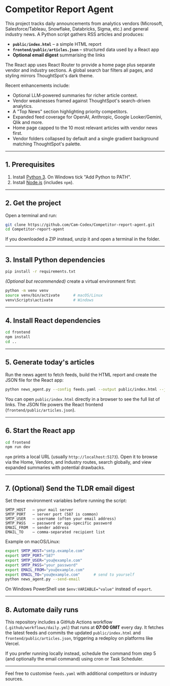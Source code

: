 # Competitor Report Agent

This project tracks daily announcements from analytics vendors (Microsoft, Salesforce/Tableau, Snowflake, Databricks, Sigma, etc.) and general industry news. A Python script gathers RSS articles and produces:

- **`public/index.html`** – a simple HTML report
- **`frontend/public/articles.json`** – structured data used by a React app
- **Optional email digest** summarising the links

The React app uses React Router to provide a home page plus separate vendor and industry sections. A global search bar filters all pages, and styling mirrors ThoughtSpot's dark theme.

Recent enhancements include:

- Optional LLM-powered summaries for richer article context.
- Vendor weaknesses framed against ThoughtSpot's search-driven analytics.
- A "Top News" section highlighting priority competitors.
- Expanded feed coverage for OpenAI, Anthropic, Google Looker/Gemini, Qlik and more.
 - Home page capped to the 10 most relevant articles with vendor news first.
 - Vendor folders collapsed by default and a single gradient background matching ThoughtSpot's palette.

---

## 1. Prerequisites

1. Install [Python 3](https://www.python.org/downloads/). On Windows tick "Add Python to PATH".
2. Install [Node.js](https://nodejs.org/) (includes `npm`).

---

## 2. Get the project

Open a terminal and run:

```bash
git clone https://github.com/Cam-Codex/Competitor-report-agent.git
cd Competitor-report-agent
```

If you downloaded a ZIP instead, unzip it and open a terminal in the folder.

---

## 3. Install Python dependencies

```bash
pip install -r requirements.txt
```

*(Optional but recommended)* create a virtual environment first:

```bash
python -m venv venv
source venv/bin/activate      # macOS/Linux
venv\Scripts\activate         # Windows
```

---

## 4. Install React dependencies

```bash
cd frontend
npm install
cd ..
```

---

## 5. Generate today's articles

Run the news agent to fetch feeds, build the HTML report and create the JSON file for the React app:

```bash
python news_agent.py --config feeds.yaml --output public/index.html --json frontend/public/articles.json
```

You can open `public/index.html` directly in a browser to see the full list of links. The JSON file powers the React frontend (`frontend/public/articles.json`).

---

## 6. Start the React app

```bash
cd frontend
npm run dev
```

`npm` prints a local URL (usually `http://localhost:5173`). Open it to browse via the Home, Vendors, and Industry routes, search globally, and view expanded summaries with potential drawbacks.

---

## 7. (Optional) Send the TLDR email digest

Set these environment variables before running the script:

```
SMTP_HOST   – your mail server
SMTP_PORT   – server port (587 is common)
SMTP_USER   – username (often your email address)
SMTP_PASS   – password or app-specific password
EMAIL_FROM  – sender address
EMAIL_TO    – comma-separated recipient list
```

Example on macOS/Linux:

```bash
export SMTP_HOST="smtp.example.com"
export SMTP_PORT="587"
export SMTP_USER="you@example.com"
export SMTP_PASS="your_password"
export EMAIL_FROM="you@example.com"
export EMAIL_TO="you@example.com"      # send to yourself
python news_agent.py --send-email
```

On Windows PowerShell use `$env:VARIABLE="value"` instead of `export`.

---

## 8. Automate daily runs

This repository includes a GitHub Actions workflow (`.github/workflows/daily.yml`) that runs at **07:00 GMT** every day. It fetches the latest feeds and commits the updated `public/index.html` and `frontend/public/articles.json`, triggering a redeploy on platforms like Vercel.

If you prefer running locally instead, schedule the command from step 5 (and optionally the email command) using cron or Task Scheduler.

---

Feel free to customise `feeds.yaml` with additional competitors or industry sources.
